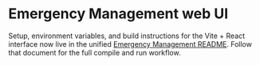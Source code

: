 # Emergency Management web UI

Setup, environment variables, and build instructions for the Vite + React interface now live in the unified [Emergency Management README](../README.md). Follow that document for the full compile and run workflow.
